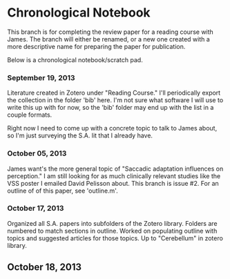 Chronological Notebook
======================

This branch is for completing the review paper for a reading course with James. The branch will either be renamed, or a new one created
with a more descriptive name for preparing the paper for publication.

Below is a chronological notebook/scratch pad. 

### September 19, 2013
Literature created in Zotero under "Reading Course." I'll periodically export the collection in the folder 'bib' here. I'm not sure what software I will use to write this up with for now, so the 'bib' folder may end up with the list in a couple formats. 

Right now I need to come up with a concrete topic to talk to James about, so I'm just surveying the S.A. lit that I already have.

### October 05, 2013
James want's the more general topic of  "Saccadic adaptation influences on perception." I am still looking for as much clinically relevant studies like the VSS poster I emailed David Pelisson about. 
This branch is issue #2.
For an outline of of this paper, see 'outline.m'. 

### October 17, 2013 
Organized all S.A. papers into subfolders of the Zotero library. Folders are numbered to match sections in outline. Worked on populating outline with topics and suggested articles for those topics. Up to "Cerebellum" in zotero library.

## October 18, 2013 

